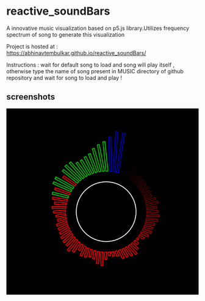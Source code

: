 # reactive_soundBars
A innovative music visualization based on p5.js library.Utilizes frequency spectrum of song to generate this visualization

Project is hosted at : https://abhinavtembulkar.github.io/reactive_soundBars/ 

Instructions : wait for default song to load and song will play itself , otherwise type the name of song present in MUSIC directory
of github repository and wait for song to load and play !

## screenshots
![](/images/circlebars.png)
